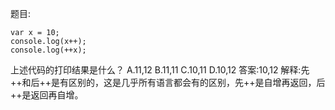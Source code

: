 题目:

    var x = 10;
    console.log(x++);
    console.log(++x);

上述代码的打印结果是什么？
A.11,12
B.11,11
C.10,11
D.10,12
答案:10,12
解释:先++和后++是有区别的，这是几乎所有语言都会有的区别，先++是自增再返回，后++是返回再自增。